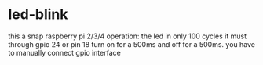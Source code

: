 # led-blink
this a snap raspberry pi 2/3/4
operation:
the led in only 100 cycles it must  through gpio 24 or pin 18 turn on for a 500ms and off for a 500ms.
you have to manually connect gpio interface
